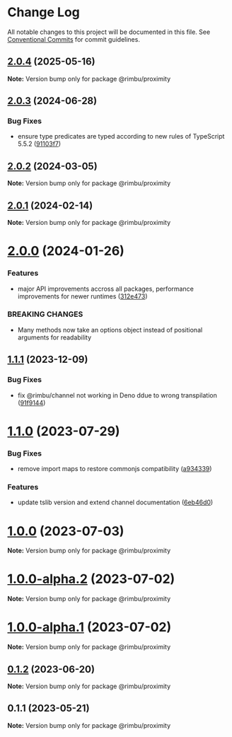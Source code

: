 # Change Log

All notable changes to this project will be documented in this file.
See [Conventional Commits](https://conventionalcommits.org) for commit guidelines.

## [2.0.4](https://github.com/rimbu-org/rimbu/compare/@rimbu/proximity@2.0.3...@rimbu/proximity@2.0.4) (2025-05-16)

**Note:** Version bump only for package @rimbu/proximity

## [2.0.3](https://github.com/rimbu-org/rimbu/compare/@rimbu/proximity@2.0.2...@rimbu/proximity@2.0.3) (2024-06-28)

### Bug Fixes

- ensure type predicates are typed according to new rules of TypeScript 5.5.2 ([91103f7](https://github.com/rimbu-org/rimbu/commit/91103f76d6fffe35101e54fbdeb57ffc254b66f5))

## [2.0.2](https://github.com/rimbu-org/rimbu/compare/@rimbu/proximity@2.0.1...@rimbu/proximity@2.0.2) (2024-03-05)

**Note:** Version bump only for package @rimbu/proximity

## [2.0.1](https://github.com/rimbu-org/rimbu/compare/@rimbu/proximity@2.0.0...@rimbu/proximity@2.0.1) (2024-02-14)

**Note:** Version bump only for package @rimbu/proximity

# [2.0.0](https://github.com/rimbu-org/rimbu/compare/@rimbu/proximity@1.1.1...@rimbu/proximity@2.0.0) (2024-01-26)

### Features

- major API improvements accross all packages, performance improvements for newer runtimes ([312e473](https://github.com/rimbu-org/rimbu/commit/312e473261696a8e8749399491b9fd29bb5c38ec))

### BREAKING CHANGES

- Many methods now take an options object instead of positional arguments for
  readability

## [1.1.1](https://github.com/rimbu-org/rimbu/compare/@rimbu/proximity@1.1.0...@rimbu/proximity@1.1.1) (2023-12-09)

### Bug Fixes

- fix @rimbu/channel not working in Deno ddue to wrong transpilation ([91f9144](https://github.com/rimbu-org/rimbu/commit/91f9144c4a35f28266b6154110db63dafb3dbd22))

# [1.1.0](https://github.com/rimbu-org/rimbu/compare/@rimbu/proximity@1.0.0...@rimbu/proximity@1.1.0) (2023-07-29)

### Bug Fixes

- remove import maps to restore commonjs compatibility ([a934339](https://github.com/rimbu-org/rimbu/commit/a9343391c24cdc1b256235b7b7220e0d4713cb01))

### Features

- update tslib version and extend channel documentation ([6eb46d0](https://github.com/rimbu-org/rimbu/commit/6eb46d07b9b7469febd316306146b04f43b1ebb5))

# [1.0.0](https://github.com/rimbu-org/rimbu/compare/@rimbu/proximity@1.0.0-alpha.2...@rimbu/proximity@1.0.0) (2023-07-03)

**Note:** Version bump only for package @rimbu/proximity

# [1.0.0-alpha.2](https://github.com/rimbu-org/rimbu/compare/@rimbu/proximity@1.0.0-alpha.1...@rimbu/proximity@1.0.0-alpha.2) (2023-07-02)

**Note:** Version bump only for package @rimbu/proximity

# [1.0.0-alpha.1](https://github.com/rimbu-org/rimbu/compare/@rimbu/proximity@0.1.2...@rimbu/proximity@1.0.0-alpha.1) (2023-07-02)

**Note:** Version bump only for package @rimbu/proximity

## [0.1.2](https://github.com/rimbu-org/rimbu/compare/@rimbu/proximity@0.1.1...@rimbu/proximity@0.1.2) (2023-06-20)

**Note:** Version bump only for package @rimbu/proximity

## 0.1.1 (2023-05-21)

**Note:** Version bump only for package @rimbu/proximity
